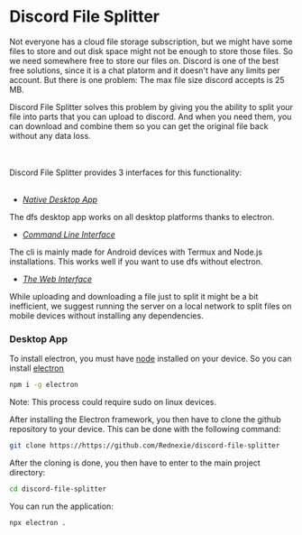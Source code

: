 # Discord File Splitter

Not everyone has a cloud file storage subscription, but we might have some files to store and out disk space might not be enough to store those files. So we need somewhere free to store our files on. Discord is one of the best free solutions, since it is a chat platorm and it doesn't have any limits per account. But there is one problem: The max file size discord accepts is 25 MB.


Discord File Splitter solves this problem by giving you the ability to split your file into parts that you can upload to discord. And when you need them, you can download and combine them so you can get the original file back without any data loss.

<br><br>Discord File Splitter provides 3 interfaces for this functionality: <br><br>

- [*Native Desktop App*](#desktop-app) 

  
The dfs desktop app works on all desktop platforms thanks to electron.
- [*Command Line Interface*](#cli)

  
The cli is mainly made for Android devices with Termux and Node.js installations. This works well if you want to use dfs without electron.
- [*The Web Interface*](#web)


While uploading and downloading a file just to split it might be a bit inefficient, we suggest running the server on a local network to split files on mobile devices without installing any dependencies.



### Desktop App

To install electron, you must have [node](https://nodejs.org) installed on your device. So you can install [electron](https://electronjs.org/)
```bash
npm i -g electron
```


Note: This process could require sudo on linux devices.



After installing the Electron framework, you then have to clone the github repository to your device. This can be done with the following command:

```bash
git clone https://https://github.com/Rednexie/discord-file-splitter
```

After the cloning is done, you then have to enter to the main project directory:

```bash
cd discord-file-splitter
```

You can run the application: 

```
npx electron .
```






